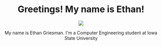 <h1 align="center">Greetings! My name is Ethan! </h1>




<p align="center">
  <a href="https://skillicons.dev">
    <img src="https://skillicons.dev/icons?i=py,java,c,cpp,arduino,vscode,html,css,js,react,php,eclipse,androidstudio,figma,powershell" />
  </a>
</p>

<p align="center">My name is Ethan Griesman. I'm a Computer Engineering student at Iowa State University

